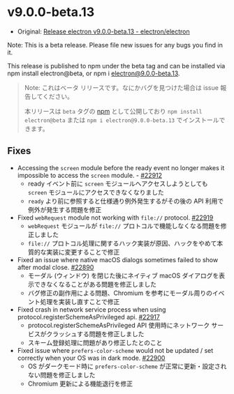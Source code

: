 # v9.0.0-beta.13

- Original: [Release electron v9.0.0-beta.13 - electron/electron](https://github.com/electron/electron/releases/tag/v9.0.0-beta.13)

Note: This is a beta release. Please file new issues for any bugs you find in it.

This release is published to npm under the beta tag and can be installed via npm install electron@beta, or npm i electron@9.0.0-beta.13.

> Note: これはベータ リリースです。なにかバグを見つけた場合は issue 報告してください。
>
> 本リリースは `beta` タグの [npm](https://www.npmjs.com/package/electron) として公開しており `npm install electron@beta` または `npm i electron@9.0.0-beta.13` でインストールできます。

## Fixes

- Accessing the `screen` module before the ready event no longer makes it impossible to access the `screen` module. - [#22912](https://github.com/electron/electron/pull/22912)
  - ready イベント前に `screen` モジュールへアクセスしようとしても `screen` モジュールにアクセスできなくなりました
  - `ready` より前に参照すると仕様通り例外発生するがその後の API 利用で例外が発生する問題を修正
- Fixed `webRequest` module not working with `file://` protocol. [#22919](https://github.com/electron/electron/pull/22919)
  - `webRequest` モジュールが `file://` プロトコルで機能しなくなる問題を修正しました
  - `file://` プロトコル処理に関するハック実装が原因、ハックをやめて本質的な実装に変更することで修正
- Fixed an issue where native macOS dialogs sometimes failed to show after modal close. [#22890](https://github.com/electron/electron/pull/22890)
  - モーダル (ウィンドウ) を閉じた後にネイティブ macOS ダイアログを表示できなくなることがある問題を修正しました
  - バグ修正の副作用による問題、Chromium を参考にモーダル周りのイベント処理を実装し直すことで修正
- Fixed crash in network service process when using protocol.registerSchemeAsPrivileged api. [#22917](https://github.com/electron/electron/pull/22917)
  - protocol.registerSchemeAsPrivileged API 使用時にネットワーク サービスがクラッシュする問題を修正しました
  - スキーム登録処理に問題があり修正したとのこと
- Fixed issue where `prefers-color-scheme` would not be updated / set correctly when your OS was in dark mode. [#22900](https://github.com/electron/electron/pull/22900)
  - OS がダークモード時に `prefers-color-scheme` が正常に更新・設定されない問題を修正しました
  - Chromium 更新による機能退行を修正
